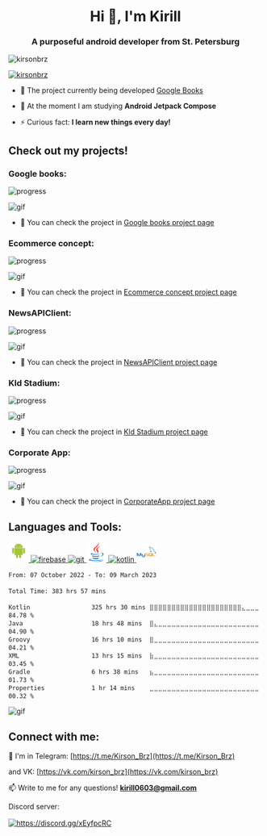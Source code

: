 <h1 align="center">Hi 👋, I'm Kirill</h1>
<h3 align="center">A purposeful android developer from St. Petersburg</h3>

<p align="left"> <img src="https://komarev.com/ghpvc/?username=kirsonbrz&label=Profile%20views&color=980eb4&style=plastic" alt="kirsonbrz" /> </p>

<p align="left"> <a href="https://github.com/ryo-ma/github-profile-trophy"><img src="https://github-profile-trophy.vercel.app/?username=kirsonbrz" alt="kirsonbrz" /></a> </p>

- 🔭 The project currently being developed [Google Books](https://github.com/KirsonBrz/GoogleBooks)

- 🌱 At the moment I am studying **Android Jetpack Compose**

- ⚡ Сurious fact: **I learn new things every day!**

<h2 align="left">Check out my projects!</h2>

<h3 align="left">Google books:</h3>

![progress](https://img.shields.io/badge/Progress-In%20work-yellow)

![gif](https://media.giphy.com/media/oNMVdYmQ8gGcLm6M7L/giphy.gif)
- 🔭 You can check the project in [Google books project page](https://github.com/KirsonBrz/GoogleBooks)

<h3 align="left">Ecommerce concept:</h3>

![progress](https://img.shields.io/badge/Progress-In%20work-yellow)

![gif](https://media.giphy.com/media/S8DGH0XKyqWoXH1tPt/giphy.gif)
- 🔭 You can check the project in [Ecommerce concept project page](https://github.com/KirsonBrz/EcommerceConcept)

<h3 align="left">NewsAPIClient:</h3>

![progress](https://img.shields.io/badge/Progress-Done-green)

![gif](https://media.giphy.com/media/GDH4Nj2hLIZyMIm8SG/giphy.gif)
- 🔭 You can check the project in [NewsAPIClient project page](https://github.com/KirsonBrz/NewsAPIClient)

<h3 align="left">Kld Stadium:</h3>

![progress](https://img.shields.io/badge/Progress-Not%20completed-red)

![gif](https://media.giphy.com/media/sEliig54YC6yGM0sTU/giphy.gif)
- 🔭 You can check the project in [Kld Stadium project page](https://github.com/KirsonBrz/KldStadium)

<h3 align="left">Corporate App:</h3>

![progress](https://img.shields.io/badge/Progress-Not%20completed-red)

![gif](https://media.giphy.com/media/ZmnZlqevTwImBPYeAw/giphy.gif)
- 🔭 You can check the project in [CorporateApp project page](https://github.com/KirsonBrz/CorporateApp)


<h2 align="left">Languages and Tools:</h2>
<p align="left"> <a href="https://developer.android.com" target="_blank" rel="noreferrer"> <img src="https://raw.githubusercontent.com/devicons/devicon/master/icons/android/android-original-wordmark.svg" alt="android" width="40" height="40"/> </a> <a href="https://firebase.google.com/" target="_blank" rel="noreferrer"> <img src="https://www.vectorlogo.zone/logos/firebase/firebase-icon.svg" alt="firebase" width="40" height="40"/> </a> <a href="https://git-scm.com/" target="_blank" rel="noreferrer"> <img src="https://www.vectorlogo.zone/logos/git-scm/git-scm-icon.svg" alt="git" width="40" height="40"/> </a> <a href="https://www.java.com" target="_blank" rel="noreferrer"> <img src="https://raw.githubusercontent.com/devicons/devicon/master/icons/java/java-original.svg" alt="java" width="40" height="40"/> </a> <a href="https://kotlinlang.org" target="_blank" rel="noreferrer"> <img src="https://www.vectorlogo.zone/logos/kotlinlang/kotlinlang-icon.svg" alt="kotlin" width="40" height="40"/> </a> <a href="https://www.mysql.com/" target="_blank" rel="noreferrer"> <img src="https://raw.githubusercontent.com/devicons/devicon/master/icons/mysql/mysql-original-wordmark.svg" alt="mysql" width="40" height="40"/> </a> </p>



<!--START_SECTION:waka-->

```text
From: 07 October 2022 - To: 09 March 2023

Total Time: 383 hrs 57 mins

Kotlin                 325 hrs 30 mins ⣿⣿⣿⣿⣿⣿⣿⣿⣿⣿⣿⣿⣿⣿⣿⣿⣿⣿⣿⣿⣿⣄⣀⣀⣀   84.78 %
Java                   18 hrs 48 mins  ⣿⣄⣀⣀⣀⣀⣀⣀⣀⣀⣀⣀⣀⣀⣀⣀⣀⣀⣀⣀⣀⣀⣀⣀⣀   04.90 %
Groovy                 16 hrs 10 mins  ⣿⣀⣀⣀⣀⣀⣀⣀⣀⣀⣀⣀⣀⣀⣀⣀⣀⣀⣀⣀⣀⣀⣀⣀⣀   04.21 %
XML                    13 hrs 15 mins  ⣷⣀⣀⣀⣀⣀⣀⣀⣀⣀⣀⣀⣀⣀⣀⣀⣀⣀⣀⣀⣀⣀⣀⣀⣀   03.45 %
Gradle                 6 hrs 38 mins   ⣦⣀⣀⣀⣀⣀⣀⣀⣀⣀⣀⣀⣀⣀⣀⣀⣀⣀⣀⣀⣀⣀⣀⣀⣀   01.73 %
Properties             1 hr 14 mins    ⣀⣀⣀⣀⣀⣀⣀⣀⣀⣀⣀⣀⣀⣀⣀⣀⣀⣀⣀⣀⣀⣀⣀⣀⣀   00.32 %
```

<!--END_SECTION:waka-->

![gif](https://media3.giphy.com/media/aUovxH8Vf9qDu/giphy.gif)

<h2 align="left">Connect with me:</h2>

💬 I'm in Telegram: [https://t.me/Kirson_Brz](https://t.me/Kirson_Brz)

and VK: [https://vk.com/kirson_brz](https://vk.com/kirson_brz)

📫 Write to me for any questions! **kirill0603@gmail.com**

Discord server:
<p align="left">
<a href="https://discord.gg/https://discord.gg/xEyfpcRC" target="blank"><img align="center" src="https://raw.githubusercontent.com/rahuldkjain/github-profile-readme-generator/master/src/images/icons/Social/discord.svg" alt="https://discord.gg/xEyfpcRC" height="30" width="40" /></a>
</p>

